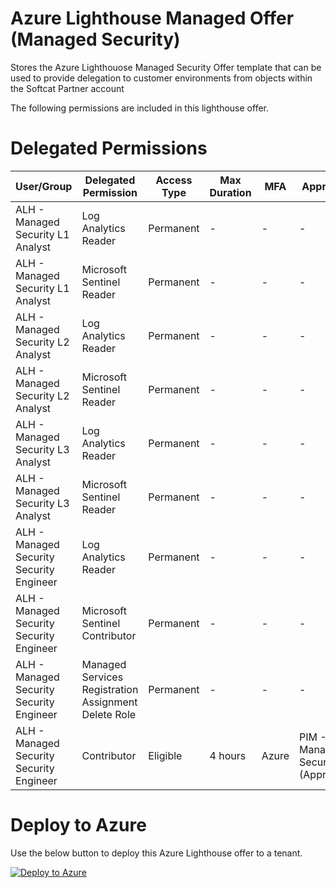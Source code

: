 # Azure Lighthouse Managed Offer (Managed Security)
Stores the Azure Lighthouose Managed Security Offer template that can be used to provide delegation to customer environments from objects within the Softcat Partner account

The following permissions are included in this lighthouse offer.

# Delegated Permissions

| User/Group                                | Delegated Permission                                | Access Type | Max Duration | MFA   | Approvers |
| ----------------------------------------- | --------------------------------------------------- | ----------- | ------------ | ---   | --------- |
| ALH - Managed Security L1 Analyst         | Log Analytics Reader                                | Permanent   | -            | -     | -         |
| ALH - Managed Security L1 Analyst         | Microsoft Sentinel Reader                           | Permanent   | -            | -     | -         |
| ALH - Managed Security L2 Analyst         | Log Analytics Reader                                | Permanent   | -            | -     | -         |
| ALH - Managed Security L2 Analyst         | Microsoft Sentinel Reader                           | Permanent   | -            | -     | -         |
| ALH - Managed Security L3 Analyst         | Log Analytics Reader                                | Permanent   | -            | -     | -         |
| ALH - Managed Security L3 Analyst         | Microsoft Sentinel Reader                           | Permanent   | -            | -     | -         |
| ALH - Managed Security Security Engineer  | Log Analytics Reader                                | Permanent   | -            | -     | -         |
| ALH - Managed Security Security Engineer  | Microsoft Sentinel Contributor                      | Permanent   | -            | -     | -         |
| ALH - Managed Security Security Engineer  | Managed Services Registration Assignment Delete Role| Permanent   | -            | -     | -         |
| ALH - Managed Security Security Engineer  | Contributor                                         | Eligible    | 4 hours      | Azure | PIM - Managed Security (Approvers) |

# Deploy to Azure 

Use the below button to deploy this Azure Lighthouse offer to a tenant.

[![Deploy to Azure](https://aka.ms/deploytoazurebutton)](https://portal.azure.com/#create/Microsoft.Template/uri/https%3A%2F%2Fraw.githubusercontent.com%2FSoftcatMS%2Fazure-lighthouse-managedoffer-security%2Fmain%2Fproduction-security-lighthouse-offer.json)